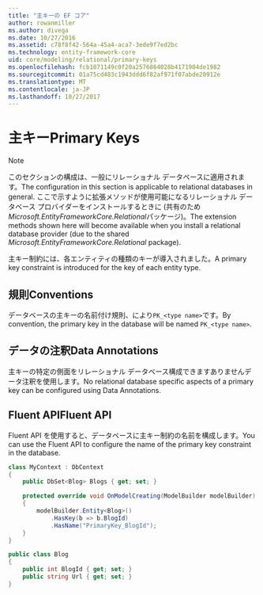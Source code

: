 ```yaml
---
title: "主キーの EF コア"
author: rowanmiller
ms.author: divega
ms.date: 10/27/2016
ms.assetid: c78f8f42-564a-45a4-aca7-3ede9f7ed2bc
ms.technology: entity-framework-core
uid: core/modeling/relational/primary-keys
ms.openlocfilehash: fcb1871149c0f20a2576864028b4171904de1982
ms.sourcegitcommit: 01a75cd483c1943ddd6f82af971f07abde20912e
ms.translationtype: MT
ms.contentlocale: ja-JP
ms.lasthandoff: 10/27/2017
---
```

# <a name="primary-keys"></a><span data-ttu-id="c27cf-102">主キー</span><span class="sxs-lookup"><span data-stu-id="c27cf-102">Primary Keys</span></span>

> [!NOTE]  
> <span data-ttu-id="c27cf-103">このセクションの構成は、一般にリレーショナル データベースに適用されます。</span><span class="sxs-lookup"><span data-stu-id="c27cf-103">The configuration in this section is applicable to relational databases in general.</span></span> <span data-ttu-id="c27cf-104">ここで示すように拡張メソッドが使用可能になるリレーショナル データベース プロバイダーをインストールするときに (共有のため*Microsoft.EntityFrameworkCore.Relational*パッケージ)。</span><span class="sxs-lookup"><span data-stu-id="c27cf-104">The extension methods shown here will become available when you install a relational database provider (due to the shared *Microsoft.EntityFrameworkCore.Relational* package).</span></span>

<span data-ttu-id="c27cf-105">主キー制約には、各エンティティの種類のキーが導入されました。</span><span class="sxs-lookup"><span data-stu-id="c27cf-105">A primary key constraint is introduced for the key of each entity type.</span></span>

## <a name="conventions"></a><span data-ttu-id="c27cf-106">規則</span><span class="sxs-lookup"><span data-stu-id="c27cf-106">Conventions</span></span>

<span data-ttu-id="c27cf-107">データベースの主キーの名前付け規則、により`PK_<type name>`です。</span><span class="sxs-lookup"><span data-stu-id="c27cf-107">By convention, the primary key in the database will be named `PK_<type name>`.</span></span>

## <a name="data-annotations"></a><span data-ttu-id="c27cf-108">データの注釈</span><span class="sxs-lookup"><span data-stu-id="c27cf-108">Data Annotations</span></span>

<span data-ttu-id="c27cf-109">主キーの特定の側面をリレーショナル データベース構成できますありませんデータ注釈を使用します。</span><span class="sxs-lookup"><span data-stu-id="c27cf-109">No relational database specific aspects of a primary key can be configured using Data Annotations.</span></span>

## <a name="fluent-api"></a><span data-ttu-id="c27cf-110">Fluent API</span><span class="sxs-lookup"><span data-stu-id="c27cf-110">Fluent API</span></span>

<span data-ttu-id="c27cf-111">Fluent API を使用すると、データベースに主キー制約の名前を構成します。</span><span class="sxs-lookup"><span data-stu-id="c27cf-111">You can use the Fluent API to configure the name of the primary key constraint in the database.</span></span>

<!-- [!code-csharp[Main](samples/core/relational/Modeling/FluentAPI/Samples/Relational/KeyName.cs?highlight=9)] -->
``` csharp
class MyContext : DbContext
{
    public DbSet<Blog> Blogs { get; set; }

    protected override void OnModelCreating(ModelBuilder modelBuilder)
    {
        modelBuilder.Entity<Blog>()
            .HasKey(b => b.BlogId)
            .HasName("PrimaryKey_BlogId");
    }
}

public class Blog
{
    public int BlogId { get; set; }
    public string Url { get; set; }
}
```
